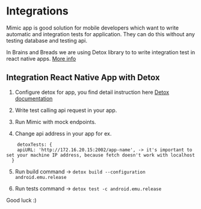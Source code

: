 # Integrations

Mimic app is good solution for mobile developers which want to write automatic and integration tests for application. They can do this without any testing database and testing api.

In Brains and Breads we are using Detox library to to write integration test in react native apps. [More info](https://github.com/wix/Detox)

## Integration React Native App with Detox

1. Configure detox for app, you find detail instruction here [Detox documentation](https://github.com/wix/Detox)

2. Write test calling api request in your app.

3. Run Mimic with mock endpoints.

4. Change api address in your app for ex.

```
    detoxTests: {
    apiURL: 'http://172.16.20.15:2002/app-name', -> it's important to set your machine IP address, because fetch doesn't work with localhost
  }
```

5. Run build command -> `detox build --configuration android.emu.release`

6. Run tests command -> `detox test -c android.emu.release`

Good luck :)
